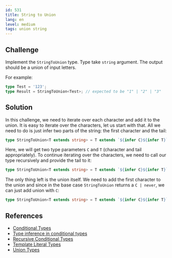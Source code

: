 ```yaml
---
id: 531
title: String to Union
lang: en
level: medium
tags: union string
---
```


## Challenge

Implement the `StringToUnion` type.
Type take `string` argument.
The output should be a union of input letters.

For example:

```typescript
type Test = '123';
type Result = StringToUnion<Test>; // expected to be "1" | "2" | "3"
```

## Solution

In this challenge, we need to iterate over each character and add it to the union.
It is easy to iterate over the characters, let us start with that.
All we need to do is just infer two parts of the string: the first character and the tail:

```typescript
type StringToUnion<T extends string> = T extends `${infer C}${infer T}` ? never : never
```

Here, we will get two type parameters `C` and `T` (character and tail appropriately).
To continue iterating over the characters, we need to call our type recursively and provide the tail to it:

```typescript
type StringToUnion<T extends string> = T extends `${infer C}${infer T}` ? StringToUnion<T> : never
```

The only thing left is the union itself.
We need to add the first character to the union and since in the base case `StringToUnion` returns a `C | never`, we can just add union with `C`:

```typescript
type StringToUnion<T extends string> = T extends `${infer C}${infer T}` ? C | StringToUnion<T> : never
```

## References

- [Conditional Types](https://www.typescriptlang.org/docs/handbook/advanced-types.html#conditional-types)
- [Type inference in conditional types](https://www.typescriptlang.org/docs/handbook/advanced-types.html#type-inference-in-conditional-types)
- [Recursive Conditional Types](https://www.typescriptlang.org/docs/handbook/release-notes/typescript-4-1.html#recursive-conditional-types)
- [Template Literal Types](https://www.typescriptlang.org/docs/handbook/release-notes/typescript-4-1.html#template-literal-types)
- [Union Types](https://www.typescriptlang.org/docs/handbook/unions-and-intersections.html#union-types)
